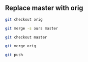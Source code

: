 ## Replace master with orig

```bash
git checkout orig

git merge -s ours master

git checkout master

git merge orig

git push
```
